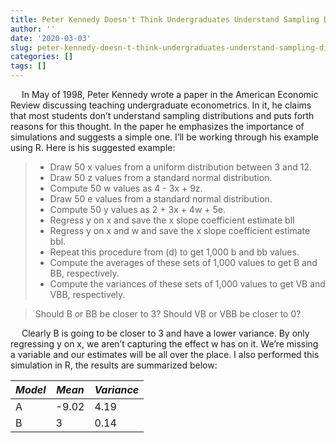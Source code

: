 ```yaml
---
title: Peter Kennedy Doesn't Think Undergraduates Understand Sampling Distributions
author: ''
date: '2020-03-03'
slug: peter-kennedy-doesn-t-think-undergraduates-understand-sampling-distributions
categories: []
tags: []
---
```



&emsp; In May of 1998, Peter Kennedy wrote a paper in the American Economic Review discussing teaching undergraduate econometrics. In it, he claims that most students don’t understand sampling distributions and puts forth reasons for this thought. In the paper he emphasizes the importance of simulations and suggests a simple one. I’ll be working through his example using R. Here is his suggested example:

>  - Draw 50 x values from a uniform distribution between 3 and 12.
>  - Draw 50 z values from a standard normal distribution.
>  - Compute 50 w values as 4 - 3x + 9z.
>  - Draw 50 e values from a standard normal distribution.
>  - Compute 50 y values as 2 + 3x + 4w + 5e.
>  - Regress y on x and save the x slope coefficient estimate blI
>  - Regress y on x and w and save the x slope coefficient estimate bbl.
>  - Repeat this procedure from (d) to get 1,000 b and bb values.
>  - Compute the averages of these sets of 1,000 values to get B and BB, respectively.
>  - Compute the variances of these sets of 1,000 values to get VB and VBB, respectively. 
 
> Should B or BB be closer to 3? Should VB or VBB be closer to 0?


&emsp; Clearly B is going to be closer to 3 and have a lower variance. By only regressing y on x, we aren’t capturing the effect w has on it. We’re missing a variable and our estimates will be all over the place. I also performed this simulation in R, the results are summarized below:


| *Model* | *Mean*  | *Variance* |
|-------|-------|----------|
| A     | -9.02 | 4.19     |
| B     | 3     | 0.14     |

